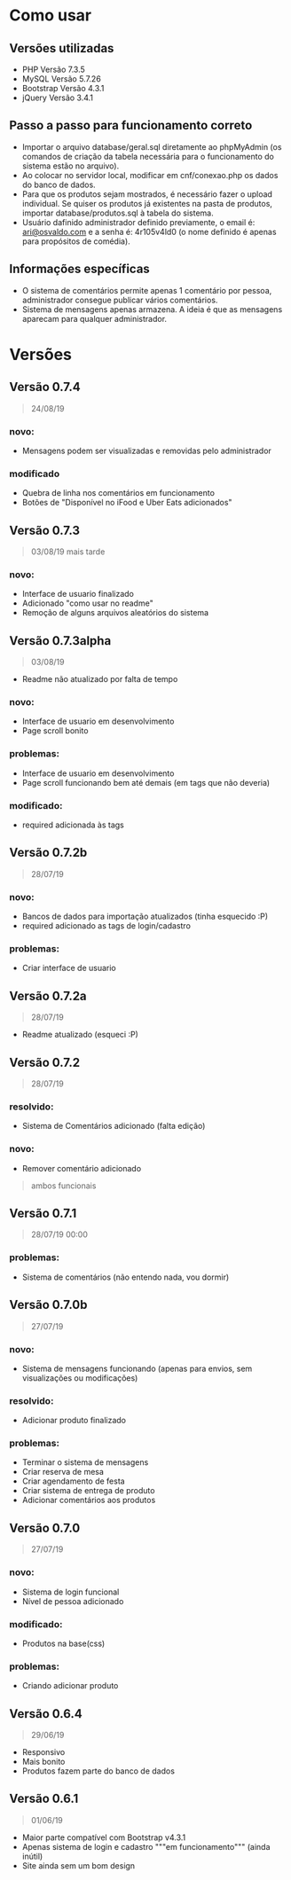 # Como usar
## Versões utilizadas
- PHP Versão 7.3.5
- MySQL Versão 5.7.26
- Bootstrap Versão 4.3.1
- jQuery Versão 3.4.1
## Passo a passo para funcionamento correto
- Importar o arquivo database/geral.sql diretamente ao phpMyAdmin (os comandos de criação da tabela necessária para o funcionamento do sistema estão no arquivo).
- Ao colocar no servidor local, modificar em cnf/conexao.php os dados do banco de dados.
- Para que os produtos sejam mostrados, é necessário fazer o upload individual. Se quiser os produtos já existentes na pasta de produtos, importar database/produtos.sql à tabela do sistema.
- Usuário dafinido administrador definido previamente, o email é: ari@osvaldo.com e a senha é: 4r105v4ld0 (o nome definido é apenas para propósitos de comédia).
## Informações específicas
- O sistema de comentários permite apenas 1 comentário por pessoa, administrador consegue publicar vários comentários.
- Sistema de mensagens apenas armazena. A ideia é que as mensagens aparecam para qualquer administrador.

# Versões
## Versão 0.7.4
>24/08/19
### novo:
- Mensagens podem ser visualizadas e removidas pelo administrador
### modificado
- Quebra de linha nos comentários em funcionamento
- Botões de "Disponível no iFood e Uber Eats adicionados"

## Versão 0.7.3
>03/08/19 mais tarde
### novo:
- Interface de usuario finalizado
- Adicionado "como usar no readme"
- Remoção de alguns arquivos aleatórios do sistema

## Versão 0.7.3alpha
>03/08/19
- Readme não atualizado por falta de tempo
### novo:
- Interface de usuario em desenvolvimento
- Page scroll bonito
### problemas:
- Interface de usuario em desenvolvimento
- Page scroll funcionando bem até demais (em tags que não deveria)
### modificado:
- required adicionada às tags

## Versão 0.7.2b
>28/07/19
### novo:
- Bancos de dados para importação atualizados (tinha esquecido :P)
- required adicionado as tags de login/cadastro
### problemas:
- Criar interface de usuario

## Versão 0.7.2a
>28/07/19
- Readme atualizado (esqueci :P)

## Versão 0.7.2
>28/07/19
### resolvido:
- Sistema de Comentários adicionado (falta edição)
### novo:
- Remover comentário adicionado
>ambos funcionais

## Versão 0.7.1
>28/07/19 00:00
### problemas:
- Sistema de comentários (não entendo nada, vou dormir)

## Versão 0.7.0b
>27/07/19
### novo:
- Sistema de mensagens funcionando (apenas para envios, sem visualizações ou modificações)
### resolvido:
- Adicionar produto finalizado
### problemas:
- Terminar o sistema de mensagens
- Criar reserva de mesa
- Criar agendamento de festa
- Criar sistema de entrega de produto
- Adicionar comentários aos produtos

## Versão 0.7.0
>27/07/19
### novo:
- Sistema de login funcional
- Nível de pessoa adicionado
### modificado:
- Produtos na base(css)
### problemas:
- Criando adicionar produto

## Versão 0.6.4
>29/06/19
- Responsivo
- Mais bonito
- Produtos fazem parte do banco de dados

## Versão 0.6.1
>01/06/19
- Maior parte compatível com Bootstrap v4.3.1
- Apenas sistema de login e cadastro """em funcionamento""" (ainda inútil)
- Site ainda sem um bom design
